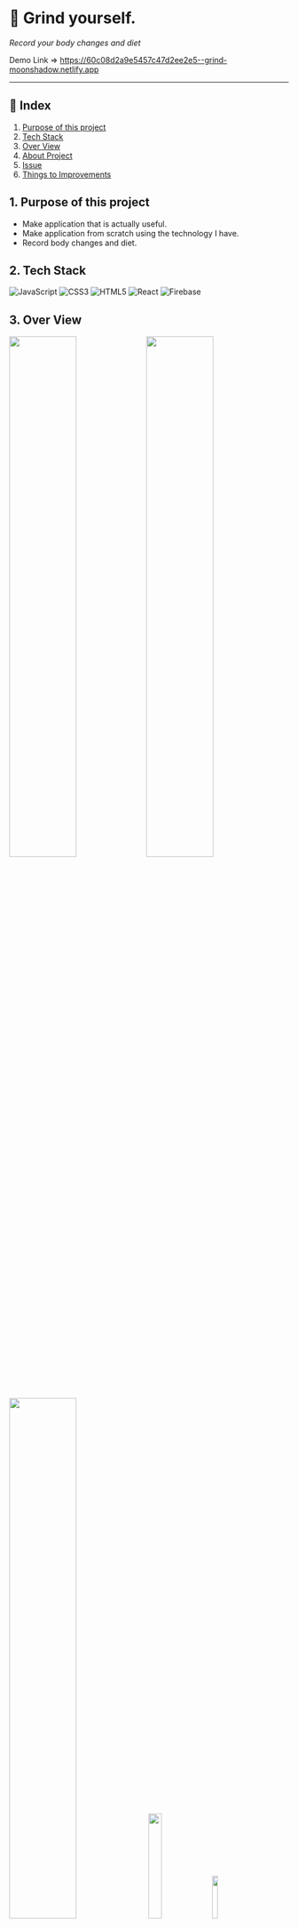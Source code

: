 # 💪 Grind yourself.

_Record your body changes and diet_

Demo Link => https://60c08d2a9e5457c47d2ee2e5--grind-moonshadow.netlify.app

---

## 🔗 Index

1. [Purpose of this project](#1-Purpose-of-this-project)
2. [Tech Stack](#2-Tech-Stack)
3. [Over View](#3-Over-View)
4. [About Project](#4-About-Project)
5. [Issue](#5--Issue)
6. [Things to Improvements](#6--Things-to-Improvements)

## 1. Purpose of this project

- Make application that is actually useful.
- Make application from scratch using the technology I have.
- Record body changes and diet.

## 2. Tech Stack

<img alt="JavaScript" src="https://img.shields.io/badge/javascript%20-%23323330.svg?&style=for-the-badge&logo=javascript&logoColor=%23F7DF1E"/> <img alt="CSS3" src="https://img.shields.io/badge/css3%20-%231572B6.svg?&style=for-the-badge&logo=css3&logoColor=white"/> <img alt="HTML5" src="https://img.shields.io/badge/html5%20-%23E34F26.svg?&style=for-the-badge&logo=html5&logoColor=white"/> <img alt="React" src="https://img.shields.io/badge/react%20-%2320232a.svg?&style=for-the-badge&logo=react&logoColor=%2361DAFB"/> <img alt="Firebase" src="https://img.shields.io/badge/firebase-%23039BE5.svg?&style=for-the-badge&logo=firebase"/>

## 3. Over View

<img width="49%" src="https://user-images.githubusercontent.com/73153617/121478696-43bbe780-ca04-11eb-93b4-9f25db8e3d08.png"><img width="49%" src="https://user-images.githubusercontent.com/73153617/121478718-474f6e80-ca04-11eb-827e-b79a58f8cb3b.png"><img width="49%" src="https://user-images.githubusercontent.com/73153617/121478726-49b1c880-ca04-11eb-93ba-e2ab129e5c08.png"> <img width="22%" src="https://user-images.githubusercontent.com/73153617/121478740-4d454f80-ca04-11eb-83b4-cef9d23b4ac2.png"> <img width="14%" src="https://user-images.githubusercontent.com/73153617/121478734-4b7b8c00-ca04-11eb-9b25-32941a8fb959.png">

## 4. About Project

<img width="100%" src="https://user-images.githubusercontent.com/73153617/121480233-d01ada00-ca05-11eb-9572-1462311fd230.gif">

    - Login with Google or Facebook
    - If you are logged in, you will be logged in automatically even if you return to the login page.
    - You can upload your picture, write and record some information.
    - Even if you log out, your records will be shown again when you log in again.
    - You can cross-move the body page and diet page.

## 5. 💥 Issue

    - How to show the same component but different data. (Body or Diet)
        => Pass the type to prop and load different data depending on the type.
    - Problems with different proportions of images to upload.
        => Set the cloudnary's upload preset to upload it at a 1:1 ratio.

## 6. 🚀 Things to Improvements

    - Improve the diet list in a more useful way. ex) Organize by date
    - Add tag search functionality in Header.
